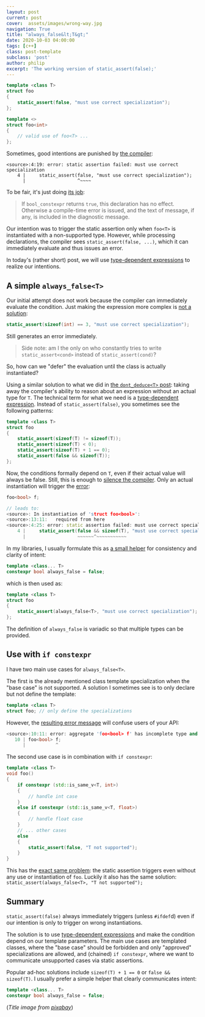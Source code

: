 ```yaml
---
layout: post
current: post
cover:  assets/images/wrong-way.jpg
navigation: True
title: "always_false&lt;T&gt;"
date: 2020-10-03 04:00:00
tags: [c++]
class: post-template
subclass: 'post'
author: philip
excerpt: 'The working version of static_assert(false);'
---
```


```cpp
template <class T>
struct foo
{
    static_assert(false, "must use correct specialization");
};

template <>
struct foo<int>
{
    // valid use of foo<T> ...
};
```

Sometimes, good intentions are punished by [the compiler](https://godbolt.org/z/YdK3vc):

```
<source>:4:19: error: static assertion failed: must use correct specialization
    4 |     static_assert(false, "must use correct specialization");
      |                   ^~~~~
```

To be fair, it's just doing [its job](https://en.cppreference.com/w/cpp/language/static_assert):

> If `bool_constexpr` returns `true`, this declaration has no effect. Otherwise a compile-time error is issued, and the text of message, if any, is included in the diagnostic message.

Our intention was to trigger the static assertion only when `foo<T>` is instantiated with a non-supported type.
However, while processing declarations, the compiler sees `static_assert(false, ...)`, which it can immediately evaluate and thus issues an error.

In today's (rather short) post, we will use [type-dependent expressions](https://en.cppreference.com/w/cpp/language/dependent_name#Type-dependent_expressions) to realize our intentions.


## A simple `always_false<T>`

Our initial attempt does not work because the compiler can immediately evaluate the condition.
Just making the expression more complex is [not a solution](https://godbolt.org/z/n1oMxa):

```cpp
static_assert(sizeof(int) == 3, "must use correct specialization");
```

Still generates an error immediately.

> Side note: am I the only on who constantly tries to write `static_assert<cond>` instead of `static_assert(cond)`?

So, how can we "defer" the evaluation until the class is actually instantiated?

Using a similar solution to what we did in [the `dont_deduce<T>` post](/blog/2020/09/26/dont-deduce): taking away the compiler's ability to reason about an expression without an actual type for `T`.
The technical term for what we need is a [type-dependent expression](https://en.cppreference.com/w/cpp/language/dependent_name#Type-dependent_expressions).
Instead of `static_assert(false)`, you sometimes see the following patterns:

```cpp
template <class T>
struct foo
{
    static_assert(sizeof(T) != sizeof(T));
    static_assert(sizeof(T) < 0);
    static_assert(sizeof(T) + 1 == 0);
    static_assert(false && sizeof(T));
};
```

Now, the conditions formally depend on `T`, even if their actual value will always be false.
Still, this is enough to [silence the compiler](https://godbolt.org/z/Eb3PTe).
Only an actual instantiation will trigger the [error](https://godbolt.org/z/jr3af8):

```cpp
foo<bool> f;

// leads to:
<source>: In instantiation of 'struct foo<bool>':
<source>:13:11:   required from here
<source>:4:25: error: static assertion failed: must use correct specialization
    4 |     static_assert(false && sizeof(T), "must use correct specialization");
      |                   ~~~~~~^~~~~~~~~~~~
```

In my libraries, I usually formulate this as [a small helper](https://godbolt.org/z/5nYhc6) for consistency and clarity of intent:

```cpp
template <class... T>
constexpr bool always_false = false;
```

which is then used as:

```cpp
template <class T>
struct foo
{
    static_assert(always_false<T>, "must use correct specialization");
};
```

The definition of `always_false` is variadic so that multiple types can be provided.


## Use with `if constexpr`

I have two main use cases for `always_false<T>`.

The first is the already mentioned class template specialization when the "base case" is not supported.
A solution I sometimes see is to only declare but not define the template:

```cpp
template <class T>
struct foo; // only define the specializations
```

However, the [resulting error message](https://godbolt.org/z/dT9EhE) will confuse users of your API:

```cpp
<source>:10:11: error: aggregate 'foo<bool> f' has incomplete type and cannot be defined
   10 | foo<bool> f;
      |           ^
```

The second use case is in combination with `if constexpr`:

```cpp
template <class T>
void foo()
{
    if constexpr (std::is_same_v<T, int>)
    {
        // handle int case
    }
    else if constexpr (std::is_same_v<T, float>)
    {
        // handle float case
    }
    // ... other cases
    else
    {
        static_assert(false, "T not supported");
    }
}
```

This has the [exact same problem](https://godbolt.org/z/51Gbde): the static assertion triggers even without any use or instantiation of `foo`.
Luckily it also has the same solution: `static_assert(always_false<T>, "T not supported");`


## Summary

`static_assert(false)` always immediately triggers (unless `#ifdef`d) even if our intention is only to trigger on wrong instantiations.

The solution is to use [type-dependent expressions](https://en.cppreference.com/w/cpp/language/dependent_name#Type-dependent_expressions) and make the condition depend on our template parameters.
The main use cases are templated classes, where the "base case" should be forbidden and only "approved" specializations are allowed, and (chained) `if constexpr`, where we want to communicate unsupported cases via static assertions.

Popular ad-hoc solutions include `sizeof(T) + 1 == 0` or `false && sizeof(T)`.
I usually prefer a simple helper that clearly communicates intent:

```cpp
template <class... T>
constexpr bool always_false = false;
```


(_Title image from [pixabay](https://pixabay.com/photos/sign-street-road-road-signs-2454791/)_)
